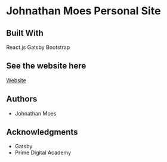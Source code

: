 # Johnathan Moes Personal Site

## Built With

React.js
Gatsby
Bootstrap

## See the website here

[Website](Johnahtanmoes.me)

## Authors

* Johnathan Moes


## Acknowledgments

* Gatsby
* Prime Digital Academy
